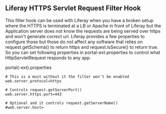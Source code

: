 Liferay HTTPS Servlet Request Filter Hook
-----------------------------------------
 
This filter hook can be used with Liferay when you have a broken setup where the HTTPS is terminated at a LB or Apache in front of Liferay but the Application server does not know the requests are being served over https and won't generate correct url. Liferay provides a few properties to configure those but those do not affect any software that relies on request.getSchema() to return https and request.isSecure() to return true. So you can set following properties in portal-ext.properties to control what HttpServletRequest responds to any app. 

portal(-ext).properties

	# This is a must without it the filter won't be enabled
	web.server.protocol=https

	# Controls request.getServerPort() 
	web.server.https.port=443

	# Optional and it controls request.getServerName()
	#web.server.host=
